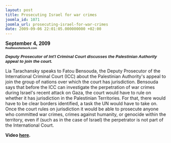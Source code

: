 ```yaml
---
layout: post
title: Prosecuting Israel for war crimes
joomla_id: 1071
joomla_url: prosecuting-israel-for-war-crimes
date: 2009-09-06 22:01:05.000000000 +02:00
---
```

<div><strong><span style="font-family: Arial; font-size: medium;">
<div><strong>September 4, 2009</strong></div>
</span><span style="font-family: Arial;">
<div><span style="font-size: xx-small;">RealNewsNetwork.com</span></div>
<blockquote dir="ltr" style="margin-right: 0px;">
<div></div>
</blockquote>
</span><em><span style="font-family: Arial; font-size: small;">Deputy Prosecutor of Int'l Criminal Court discusses the Palestinian Authority appeal to join the court.</span></em></strong></div>
<p>Lia Tarachansky speaks to Fatou Bensouda, the Deputy Prosecutor of the International Criminal Court (ICC) about the Palestinian Authority's appeal to join the group of nations over which the court has jurisdiction. Bensouda says that before the ICC can investigate the perpetration of war crimes during Israel's recent attack on Gaza, the court would have to rule on whether it has jurisdiction in the Palestinian Territories. For that, there would have to be clear borders identified, a task the UN would have to take on. Once the court rules on jurisdiction it would be able to prosecute anyone who committed war crimes, crimes against humanity, or genocide within the territory, even if (such as in the case of Israel) the perpetrator is not part of the International Court.</p>
<p><strong>Video <a href="http://therealnews.com/t/index.php?option=com_content&task=view&id=31&Itemid=74&jumival=4180">here</a>.</strong></p>
<em><span style="font-family: Arial; font-size: xx-small;">
<p> </p>
</span></em>
